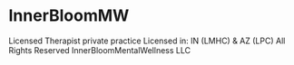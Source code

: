 # InnerBloomMW
Licensed Therapist private practice
Licensed in: IN (LMHC) & AZ (LPC)
All Rights Reserved InnerBloomMentalWellness LLC
